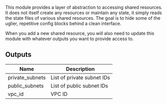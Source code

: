 This module provides a layer of abstraction to accessing shared resources. It does not itself create any resources or maintain any state, it simply reads the state files of various shared resources. The goal is to hide some of the uglier, repetitive config blocks behind a clean interface.

When you add a new shared resource, you will also need to update this module with whatever outputs you want to provide access to.

## Outputs

| Name | Description |
|------|-------------|
| private\_subnets | List of private subnet IDs |
| public\_subnets | List of public subnet IDs |
| vpc\_id | VPC ID |

